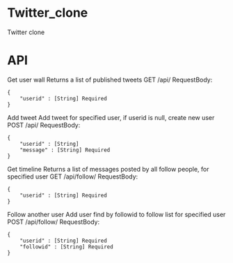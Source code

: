 # Twitter_clone
Twitter clone

# API

Get user wall
Returns a list of published tweets
GET /api/ 
RequestBody:
```
{
	"userid" : [String] Required
}
```

Add tweet
Add tweet for specified user, if userid is null, create new user
POST /api/
RequestBody:
```
{
    "userid" : [String]
    "message" : [String] Required
}
```

Get timeline
Returns a list of messages posted by all follow people, for specified user 
GET /api/follow/
RequestBody:
```
{
    "userid" : [String] Required
}
```

Follow another user
Add user find by followid to follow list for specified user
POST /api/follow/
RequestBody:
```
{
    "userid" : [String] Required
    "followid" : [String] Required
}
```